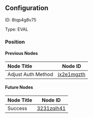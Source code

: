 # <nil>
## Configuration
ID:  8tqp4g8v75

Type: EVAL 








### Position

#### Previous Nodes
| Node Title | Node ID |
| :------------- | ------------ |
| Adjust Auth Method | [jx2e1mgzth](./jx2e1mgzth.md) | 
 
 #### Future Nodes
| Node Title | Node ID |
| :------------- | ------------ |
| Success |[3231zqih41](./3231zqih41.md) | 